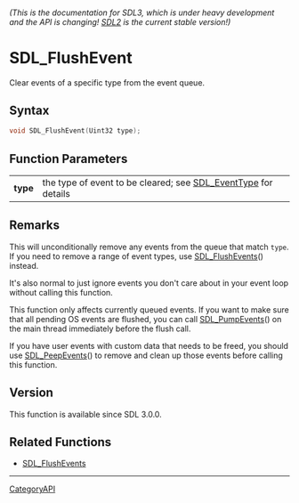 ###### (This is the documentation for SDL3, which is under heavy development and the API is changing! [SDL2](https://wiki.libsdl.org/SDL2/) is the current stable version!)
# SDL_FlushEvent

Clear events of a specific type from the event queue.

## Syntax

```c
void SDL_FlushEvent(Uint32 type);

```

## Function Parameters

|              |                                                                                 |
| ------------ | ------------------------------------------------------------------------------- |
| **type**     | the type of event to be cleared; see [SDL_EventType](SDL_EventType) for details |

## Remarks

This will unconditionally remove any events from the queue that match
`type`. If you need to remove a range of event types, use
[SDL_FlushEvents](SDL_FlushEvents)() instead.

It's also normal to just ignore events you don't care about in your event
loop without calling this function.

This function only affects currently queued events. If you want to make
sure that all pending OS events are flushed, you can call
[SDL_PumpEvents](SDL_PumpEvents)() on the main thread immediately before
the flush call.

If you have user events with custom data that needs to be freed, you should
use [SDL_PeepEvents](SDL_PeepEvents)() to remove and clean up those events
before calling this function.

## Version

This function is available since SDL 3.0.0.

## Related Functions

* [SDL_FlushEvents](SDL_FlushEvents)

----
[CategoryAPI](CategoryAPI)

